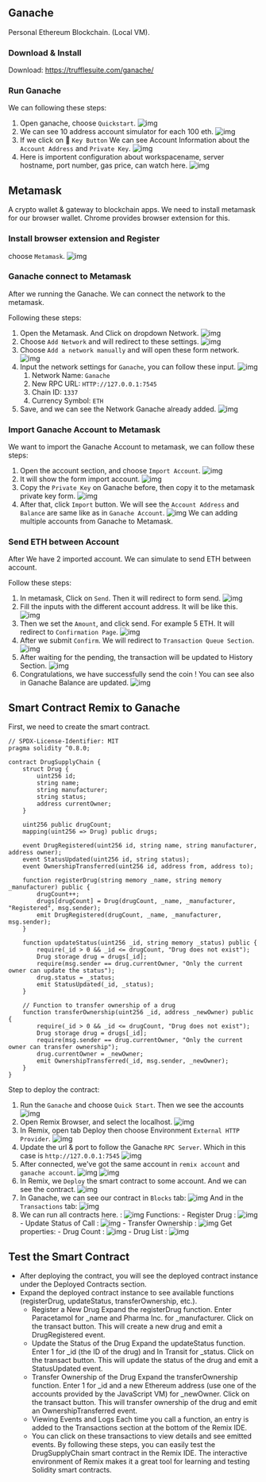 
## Ganache
Personal Ethereum Blockchain. (Local VM).

### Download & Install
Download: https://trufflesuite.com/ganache/

### Run Ganache
We can following these steps:
1. Open ganache, choose `Quickstart`. ![img](assets/ganache-launch.png)
2. We can see 10 address account simulator for each 100 eth. ![img](assets/ganache-account.png)
3. If we click on :key: `Key Button` We can see Account Information about the `Account Address` and `Private Key`. ![img](assets/ganache-account-info.png)
4. Here is importent configuration about workspacename, server hostname, port number, gas price, can watch here. ![img](assets/ganache-configuration.png)

## Metamask
A crypto wallet & gateway to blockchain apps.  We need to install metamask for our browser wallet. Chrome provides browser extension for this.

### Install browser extension and Register
choose `Metamask`. ![img](assets/metamask-browser-extension.png)

### Ganache connect to Metamask

After we running the Ganache. We can connect the network to the metamask.

Following these steps:
1. Open the Metamask. And Click on dropdown Network. ![img](assets/metamask-networks.png)
2. Choose `Add Network` and will redirect to these settings. ![img](assets/metamask-network-config.png)
3. Choose `Add a network manually` and will open these form network. ![img](assets/metamask-add-network-manually.png)
4. Input the network settings for `Ganache`, you can follow these input. ![img](assets/metamask-add-network-ganache.png)
   1.  Network Name: `Ganache`
   2.  New RPC URL: `HTTP://127.0.0.1:7545`
   3.  Chain ID: `1337`
   4.  Currency Symbol: `ETH`
5. Save, and we can see the Network Ganache already added. ![img](assets/metamask-network-ganache.png)

### Import Ganache Account to Metamask
We want to import the Ganache Account to metamask, we can follow these steps:
1. Open the account section, and choose `Import Account`. ![img](assets/metamask-import-account.png)
2. It will show the form import account. ![img](assets/metamask-form-account.png)
3. Copy the `Private Key` on Ganache before, then copy it to the metamask private key form. ![img](assets/ganache-account-info.png)
4. After that, click `Import` button. We will see the `Account Address` and `Balance` are same like as in `Ganache Account`. ![img](assets/metamask-ganache-account-imported.png) We can adding multiple accounts from Ganache to Metamask.

### Send ETH between Account
After We have 2 imported account. We can simulate to send ETH between account.

Follow these steps:
1. In metamask, Click on `Send`. Then it will redirect to form send. ![img](assets/metamask-send.png)
2. Fill the inputs with the different account address. It will be like this. ![img](assets/metamask-send-to-account-3.png)
3. Then we set the `Amount`, and click send. For example 5 ETH. It will redirect to `Confirmation Page`. ![img](assets/metamask-send-confirmation.png)
4. After we submit `Confirm`. We will redirect to `Transaction Queue Section`. ![img](assets/metamask-transaction-queue.png) 
5. After waiting for the pending, the transaction will be updated to History Section. ![img](assets/metamask-transaction-history.png)
6. Congratulations, we have successfully send the coin ! You can see also in Ganache Balance are updated. ![img](assets/ganache-after-transaction.png)

## Smart Contract Remix to Ganache

First, we need to create the smart contract.
```solidity
// SPDX-License-Identifier: MIT
pragma solidity ^0.8.0;

contract DrugSupplyChain {
    struct Drug {
        uint256 id;
        string name;
        string manufacturer;
        string status;
        address currentOwner;
    }

    uint256 public drugCount;
    mapping(uint256 => Drug) public drugs;

    event DrugRegistered(uint256 id, string name, string manufacturer, address owner);
    event StatusUpdated(uint256 id, string status);
    event OwnershipTransferred(uint256 id, address from, address to);

    function registerDrug(string memory _name, string memory _manufacturer) public {
        drugCount++;
        drugs[drugCount] = Drug(drugCount, _name, _manufacturer, "Registered", msg.sender);
        emit DrugRegistered(drugCount, _name, _manufacturer, msg.sender);
    }

    function updateStatus(uint256 _id, string memory _status) public {
        require(_id > 0 && _id <= drugCount, "Drug does not exist");
        Drug storage drug = drugs[_id];
        require(msg.sender == drug.currentOwner, "Only the current owner can update the status");
        drug.status = _status;
        emit StatusUpdated(_id, _status);
    }

    // Function to transfer ownership of a drug
    function transferOwnership(uint256 _id, address _newOwner) public {
        require(_id > 0 && _id <= drugCount, "Drug does not exist");
        Drug storage drug = drugs[_id];
        require(msg.sender == drug.currentOwner, "Only the current owner can transfer ownership");
        drug.currentOwner = _newOwner;
        emit OwnershipTransferred(_id, msg.sender, _newOwner);
    }
}
```

Step to deploy the contract:
1. Run the `Ganache` and choose `Quick Start`. Then we see the accounts ![img](assets/ganache-account.png)
2. Open Remix Browser, and select the localhost. ![img](assets/remix-local.png)
3. In Remix, open tab Deploy then choose Environment `External HTTP Provider`. ![img](assets/remix-external-http-provider.png)
4. Update the url & port to follow the Ganache `RPC Server`. Which in this case is `http://127.0.0.1:7545` ![img](assets/ganache-rpc-server.png)
5. After connected, we've got the same account in `remix account` and `ganache account`. ![img](assets/remix-account-same.png) ![img](assets/ganache-account-same.png)
6. In Remix, we `Deploy` the smart contract to some account. And we can see the contract. ![img](assets/remix-deployed.png)
7. In Ganache, we can see our contract in `Blocks` tab: ![img](assets/ganache-deployed-blocks.png) And in the `Transactions` tab: ![img](assets/ganache-deployed-transactions.png)
8. We can run all contracts here. : ![img](assets/deployed_contract.png)
    Functions: - Register Drug : ![img](assets/ContractCall-RegisterDrug.png)
                - Update Status of Call : ![img](assets/ContractCall-UpdateStatusOfCall.png)
                - Transfer Ownership : ![img](assets/ContractCall-TransferOwnerShip.png)
    Get properties: -  Drug Count : ![img](assets/DrugCount.png)
              -  Drug List : ![img](assets/DrugList.png)

## Test the Smart Contract
- After deploying the contract, you will see the deployed contract instance under the Deployed Contracts section.
- Expand the deployed contract instance to see available functions (registerDrug, updateStatus, transferOwnership, etc.).
    - Register a New Drug
        Expand the registerDrug function.
        Enter Paracetamol for _name and Pharma Inc. for _manufacturer.
        Click on the transact button.
        This will create a new drug and emit a DrugRegistered event.
    - Update the Status of the Drug
        Expand the updateStatus function.
        Enter 1 for _id (the ID of the drug) and In Transit for _status.
        Click on the transact button.
        This will update the status of the drug and emit a StatusUpdated event.
    - Transfer Ownership of the Drug
        Expand the transferOwnership function.
        Enter 1 for _id and a new Ethereum address (use one of the accounts provided by the JavaScript VM) for _newOwner.
        Click on the transact button.
        This will transfer ownership of the drug and emit an OwnershipTransferred event.
    - Viewing Events and Logs
        Each time you call a function, an entry is added to the Transactions section at the bottom of the Remix IDE.
    - You can click on these transactions to view details and see emitted events.
By following these steps, you can easily test the DrugSupplyChain smart contract in the Remix IDE. The interactive environment of Remix makes it a great tool for learning and testing Solidity smart contracts.
